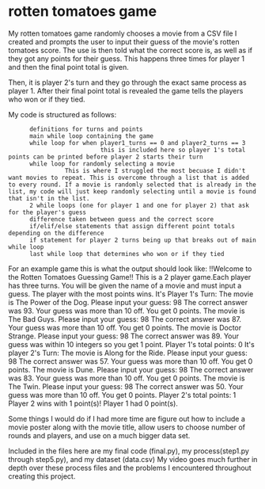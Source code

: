 # rotten tomatoes game
My rotten tomatoes game randomly chooses a movie from a CSV file I created and prompts the user to input their guess of the movie's rotten tomatoes score. The use is then told what the correct score is, as well as if they got any points for their guess. This happens three times for player 1 and then the final point total is given.

Then, it is player 2's turn and they go through the exact same process as player 1. After their final point total is revealed the game tells the players who won or if they tied. 

My code is structured as follows:

          definitions for turns and points
          main while loop containing the game
          while loop for when player1_turns == 0 and player2_turns == 3
                              this is included here so player 1's total points can be printed before player 2 starts their turn
          while loop for randomly selecting a movie
                    This is where I struggled the most becuase I didn't want movies to repeat. This is overcome through a list that is added to every round. If a movie is randomly selected that is already in the list, my code will just keep randomly selecting until a movie is found that isn't in the list.
          2 while loops (one for player 1 and one for player 2) that ask for the player's guess
          difference taken between guess and the correct score
          if/elif/else statements that assign different point totals depending on the difference
          if statement for player 2 turns being up that breaks out of main while loop
          last while loop that determines who won or if they tied
          
For an example game this is what the output should look like:
          !!Welcome to the Rotten Tomatoes Guessing Game!!
          This is a 2 player game.Each player has three turns. You will be given the name of a movie and must input a guess. The player with the most points wins.
          It's Player 1's Turn:
          The movie is The Power of the Dog.
          Please input your guess: 
          98
          The correct answer was 93. Your guess was more than 10 off. You get 0 points.
          The movie is The Bad Guys.
          Please input your guess: 
          98
          The correct answer was 87. Your guess was more than 10 off. You get 0 points.
          The movie is Doctor Strange.
          Please input your guess: 
          98
          The correct answer was 89. Your guess was within 10 integers so you get 1 point.
          Player 1's total points: 0
          It's player 2's Turn:
          The movie is Along for the Ride.
          Please input your guess: 
          98
          The correct answer was 57. Your guess was more than 10 off. You get 0 points.
          The movie is Dune.
          Please input your guess: 
          98
          The correct answer was 83. Your guess was more than 10 off. You get 0 points.
          The movie is The Twin.
          Please input your guess: 
          98
          The correct answer was 50. Your guess was more than 10 off. You get 0 points.
          Player 2's total points: 1
          Player 2 wins with 1 point(s)! Player 1 had 0 point(s).
          
 Some things I would do if I had more time are figure out how to include a movie poster along with the movie title, allow users to choose number of rounds and players, and use on a much bigger data set.
 
 Included in the files here are my final code (final.py), my process(step1.py through step5.py), and my dataset (data.csv)
 My video goes much further in depth over these process files and the problems I encountered throughout creating this project.
